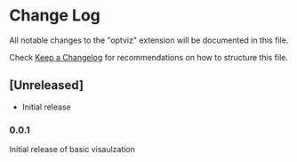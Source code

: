 # Change Log

All notable changes to the "optviz" extension will be documented in this file.

Check [Keep a Changelog](http://keepachangelog.com/) for recommendations on how to structure this file.

## [Unreleased]

- Initial release

### 0.0.1 
Initial release of basic visaulzation
